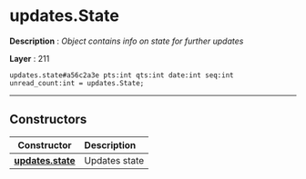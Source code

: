 # updates.State

**Description** : *Object contains info on state for further updates*

**Layer** : 211

```tl
updates.state#a56c2a3e pts:int qts:int date:int seq:int unread_count:int = updates.State;
```

---

## Constructors

| Constructor | Description |
| :---: | :--- |
| [**updates.state**](constructor/updates.state) | Updates state |